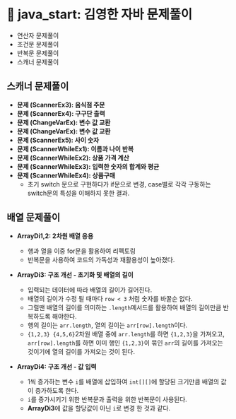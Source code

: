 # 📃 java_start: 김영한 자바 문제풀이
- 연산자 문제풀이
- 조건문 문제풀이
- 반복문 문제풀이
- 스캐너 문제풀이

## 스캐너 문제풀이
- **문제 (ScannerEx3): 음식점 주문**<br>
- **문제 (ScannerEx4): 구구단 출력**<br>
- **문제 (ChangeVarEx): 변수 값 교환**<br>
- **문제 (ChangeVarEx): 변수 값 교환**<br>
- **문제 (ScannerEx5): 사이 숫자**<br>
- **문제 (ScannerWhileEx1): 이름과 나이 반복**<br>
- **문제 (ScannerWhileEx2): 상품 가격 계산**<br>
- **문제 (ScannerWhileEx3): 입력한 숫자의 합계와 평균**<br>
- **문제 (ScannerWhileEx4): 상품구매**<br>
  - 초기 switch 문으로 구현하다가 if문으로 변경, case별로 각각 구동하는 switch문의 특성을 이해하지 못한 결과.

## 배열 문제풀이
- **ArrayDi1,2: 2차원 배열 응용**<br>
  - 행과 열을 이중 for문을 활용하여 리펙토링
  - 반복문을 사용하여 코드의 가독성과 재활용성이 높아졌다.<br>

- **ArrayDi3: 구조 개선 - 초기화 및 배열의 길이**<br>
  - 입력되는 데이터에 따라 배열의 길이가 길어진다. 
  - 배열의 길이가 수정 될 때마다 `row < 3` 처럼 숫자를 바꿀순 없다.
  - 그럴땐 배열의 길이를 의미하는 `.length`메서드를 활용하여 배열의 길이만큼 반복하도록 해야한다.
  - 행의 길이는 `arr.length`, 열의 길이는 `arr[row].length`이다.
  - `{1,2,3} {4,5,6}`2차원 배열 중에 `arr.length`를 하면 `{1,2,3}`을 가져오고,<br> `arr[row].length`를 하면 이미 행인 `{1,2,3}`이 묶인 `arr`의 길이를 가져오는 것이기에 열의 길이를 가져오는 것이 된다.<br>

- **ArrayDi4: 구조 개선 - 값 입력**<br>
  - 1씩 증가하는 변수 `i`를 배열에 삽입하여 `int[][]`에 할당된 크기만큼 배열의 값이 증가하도록 한다.
  - `i`를 증가시키기 위한 반복문과 출력을 위한 반복문이 사용된다.
  - **ArrayDi3**에 값을 할당값이 아닌 `i`로 변경 한 것과 같다.